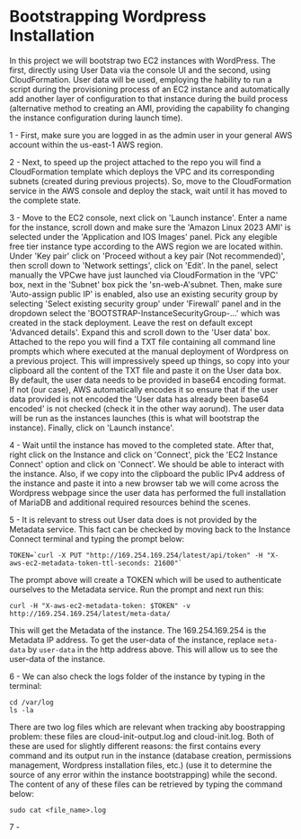 # Bootstrapping Wordpress Installation

In this project we will bootstrap two EC2 instances with WordPress. The first, directly using User Data via the console UI
and the second, using CloudFormation. User data will be used, employing the hability to run a script during the provisioning process of an EC2 instance and automatically add another layer of configuration to that instance during the build process (alternative method to creating an AMI, providing the capability fo changing the instance configuration during launch time). <br/>

1 - First, make sure you are logged in as the admin user in your general AWS account within the us-east-1 AWS region. <br/>

2 - Next, to speed up the project attached to the repo you will find a CloudFormation template which deploys the VPC and its corresponding subnets (created during previous projects). So, move to the CloudFormation service in the AWS console and deploy the stack, wait until it has moved to the complete state. <br/>

3 - Move to the EC2 console, next click on 'Launch instance'.  Enter a name for the instance, scroll down and make sure the 'Amazon Linux 2023 AMI' is selected under the 'Application and IOS Images' panel. Pick any elegible free tier instance type according to the AWS region we are located within. Under 'Key pair' click on 'Proceed without a key pair (Not recommended)', then scroll down to 'Network settings', click on 'Edit'. In the panel, select manually the VPCwe have just launched via CloudFormation in the 'VPC' box, next in the 'Subnet' box pick  the 'sn-web-A'subnet. Then, make sure 'Auto-assign public IP' is enabled, also use an existing security group by selecting 'Select existing security group' under 'Firewall' panel and in the dropdown select the 'BOOTSTRAP-InstanceSecurityGroup-...' which was created in the stack deployment. Leave the rest on default except 'Advanced details'. Expand this and scroll down to the 'User data' box. Attached to the repo you will find a TXT file containing all command line prompts which where executed at the manual deployment of Wordpress on a previous project. This will impressively speed up things, so copy into your clipboard all the content of the TXT file and paste it on the User data box. By default, the user data needs to be provided in base64 encoding format. If not (our case), AWS automatically encodes it so ensure that if the user data provided is not encoded the 'User data has already been base64 encoded' is not checked (check it in the other way aorund). The user data will be run as the instances launches (this is what will bootstrap the instance). Finally, click on 'Launch instance'. <br/>

4 - Wait until the instance has moved to the completed state. After that, right click on the Instance and click on 'Connect', pick the 'EC2 Instance Connect' option and click on 'Connect'. We should be able to interact with the instance. Also, if we copy into the clipboard the public IPv4 address of the instance and paste it into a new browser tab we will come across the Wordpress webpage since the user data has performed the full installation of MariaDB and additional required resources behind the scenes. <br/>

5 - It is relevant to stress out User data does is not provided by the Metadata service. This fact can be checked by moving back to the Instance Connect terminal and typing the prompt below: <br/>

```
TOKEN=`curl -X PUT "http://169.254.169.254/latest/api/token" -H "X-aws-ec2-metadata-token-ttl-seconds: 21600"`
```
The prompt above will create a TOKEN which will be used to authenticate ourselves to the Metadata service. Run the prompt and next run this: <br/>

```
curl -H "X-aws-ec2-metadata-token: $TOKEN" -v http://169.254.169.254/latest/meta-data/
```
This will get the Metadata of the instance. The 169.254.169.254 is the Metadata IP address. To get the user-data of the instance, replace ```meta-data``` by ```user-data``` in the http address above. This will allow us to see the user-data of the instance.  <br/>

6 - We can also check the logs folder of the instance by typing in the terminal: <br/>

```
cd /var/log
ls -la
```
There are two log files which are relevant when tracking aby boostrapping problem: these files are cloud-init-output.log and cloud-init.log. Both of these are used for slightly different reasons: the first contains every command and its output run in the instance (database creation, permissions management, Wordpress installation files, etc.) (use it to determine the source of any error within the instance bootstrapping) while the second. The content of any of these files can be retrieved by typing the command below:<br/>

```
sudo cat <file_name>.log
```

7 - 
